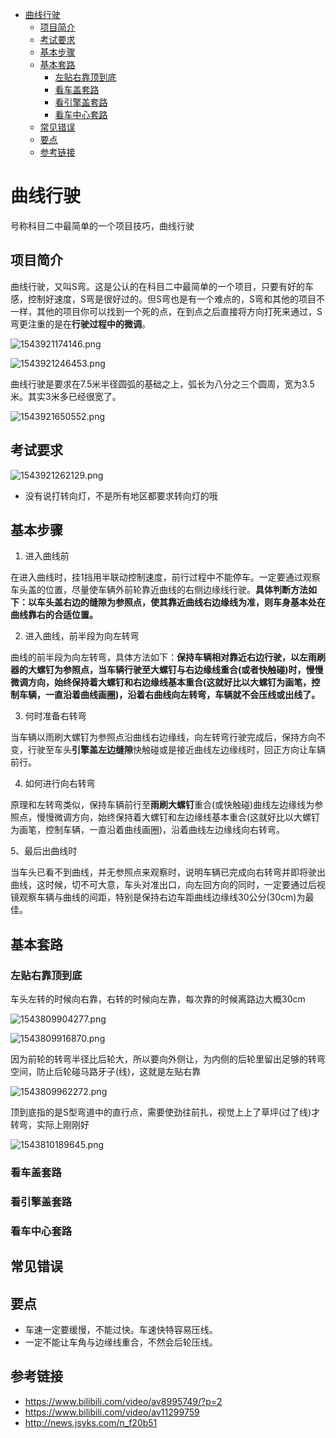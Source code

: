 <!-- TOC depthFrom:1 depthTo:6 withLinks:1 updateOnSave:1 orderedList:0 -->

- [曲线行驶](#曲线行驶)
	- [项目简介](#项目简介)
	- [考试要求](#考试要求)
	- [基本步骤](#基本步骤)
	- [基本套路](#基本套路)
		- [左贴右靠顶到底](#左贴右靠顶到底)
		- [看车盖套路](#看车盖套路)
		- [看引擎盖套路](#看引擎盖套路)
		- [看车中心套路](#看车中心套路)
	- [常见错误](#常见错误)
	- [要点](#要点)
	- [参考链接](#参考链接)

<!-- /TOC -->
# 曲线行驶

号称科目二中最简单的一个项目技巧，曲线行驶

## 项目简介

曲线行驶，又叫S弯。这是公认的在科目二中最简单的一个项目，只要有好的车感，控制好速度，S弯是很好过的。但S弯也是有一个难点的，S弯和其他的项目不一样，其他的项目你可以找到一个死的点，在到点之后直接将方向打死来通过，S弯更注重的是在**行驶过程中的微调**。

![1543921174146.png](image/1543921174146.png)

![1543921246453.png](image/1543921246453.png)

曲线行驶是要求在7.5米半径圆弧的基础之上，弧长为八分之三个圆周，宽为3.5米。其实3米多已经很宽了。

![1543921650552.png](image/1543921650552.png)

## 考试要求

![1543921262129.png](image/1543921262129.png)

* 没有说打转向灯，不是所有地区都要求转向灯的哦

## 基本步骤

1. 进入曲线前

在进入曲线时，挂1挡用半联动控制速度，前行过程中不能停车。一定要通过观察车头盖的位置，尽量使车辆外前轮靠近曲线的右侧边缘线行驶。**具体判断方法如下：以车头盖右边的缝隙为参照点，使其靠近曲线右边缘线为准，则车身基本处在曲线靠右的合适位置。**

2. 进入曲线，前半段为向左转弯

曲线的前半段为向左转弯，具体方法如下：**保持车辆相对靠近右边行驶，以左雨刷器的大螺钉为参照点，当车辆行驶至大螺钉与右边缘线重合(或者快触碰)时，慢慢微调方向，始终保持着大螺钉和右边缘线基本重合(这就好比以大螺钉为画笔，控制车辆，一直沿着曲线画圈)，沿着右曲线向左转弯，车辆就不会压线或出线了。**

3. 何时准备右转弯

当车辆以雨刷大螺钉为参照点沿曲线右边缘线，向左转弯行驶完成后，保持方向不变，行驶至车头**引擎盖左边缝隙**快触碰或是接近曲线左边缘线时，回正方向让车辆前行。

4. 如何进行向右转弯

原理和左转弯类似，保持车辆前行至**雨刷大螺钉**重合(或快触碰)曲线左边缘线为参照点，慢慢微调方向，始终保持着大螺钉和左边缘线基本重合(这就好比以大螺钉为画笔，控制车辆，一直沿着曲线画圈)，沿着曲线左边缘线向右转弯。

5、最后出曲线时

当车头已看不到曲线，并无参照点来观察时，说明车辆已完成向右转弯并即将驶出曲线，这时候，切不可大意，车头对准出口，向左回方向的同时，一定要通过后视镜观察车辆与曲线的间距，特别是保持右边车距曲线边缘线30公分(30cm)为最佳。



## 基本套路

### 左贴右靠顶到底

车头左转的时候向右靠，右转的时候向左靠，每次靠的时候离路边大概30cm

![1543809904277.png](image/1543809904277.png)

![1543809916870.png](image/1543809916870.png)

因为前轮的转弯半径比后轮大，所以要向外侧让，为内侧的后轮里留出足够的转弯空间，防止后轮碰马路牙子(线)，这就是左贴右靠

![1543809962272.png](image/1543809962272.png)

顶到底指的是S型弯道中的直行点，需要使劲往前扎，视觉上上了草坪(过了线)才转弯，实际上刚刚好

![1543810189645.png](image/1543810189645.png)

### 看车盖套路





### 看引擎盖套路




### 看车中心套路





## 常见错误


## 要点

* 车速一定要缓慢，不能过快。车速快特容易压线。
* 一定不能让车角与边缘线重合，不然会后轮压线。

## 参考链接

* <https://www.bilibili.com/video/av8995749/?p=2>
* <https://www.bilibili.com/video/av11299759>
* <http://news.jsyks.com/n_f20b51>
